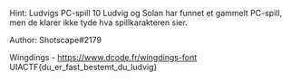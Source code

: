 Hint:
Ludvigs PC-spill
10
Ludvig og Solan har funnet et gammelt PC-spill, men de klarer ikke tyde hva spillkarakteren sier.

Author: Shotscape#2179

Wingdings - https://www.dcode.fr/wingdings-font
UIACTF{du_er_fast_bestemt_du_ludvig}